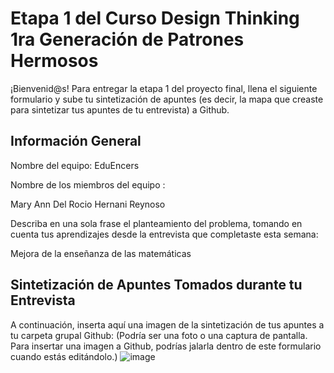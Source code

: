 # Etapa 1 del Curso Design Thinking 1ra Generación de Patrones Hermosos

¡Bienvenid@s!
Para entregar la etapa 1 del proyecto final, llena el siguiente formulario y sube tu sintetización de apuntes (es decir, la mapa que creaste para sintetizar tus apuntes de tu entrevista) a Github.

## Información General

Nombre del equipo:
EduEncers

Nombre de los miembros del equipo :

Mary Ann Del Rocio Hernani Reynoso

Describa en una sola frase el planteamiento del problema, tomando en cuenta tus aprendizajes desde la entrevista que completaste esta semana:

Mejora de la  enseñanza de las matemáticas

## Sintetización de Apuntes Tomados durante tu Entrevista

A continuación, inserta aquí una imagen de la sintetización de tus apuntes a tu carpeta grupal Github: 
(Podría ser una foto o una captura de pantalla. Para insertar una imagen a Github, podrías jalarla dentro de este formulario cuando estás editándolo.)
![image](https://user-images.githubusercontent.com/127119703/226222694-cc3578b8-1bd7-44f2-bd77-966281a059d3.png)
